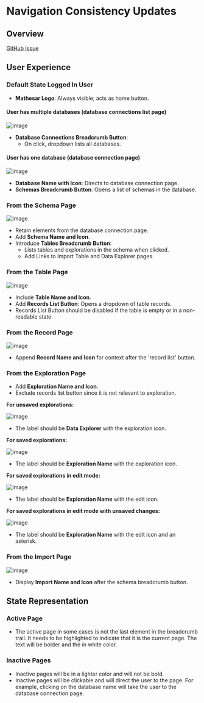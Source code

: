 # Navigation Consistency Updates

## Overview

[GitHub Issue](https://github.com/mathesar-foundation/mathesar/issues/3287)

## User Experience

### Default State Logged In User

- **Mathesar Logo**: Always visible; acts as home button.

#### User has multiple databases (database connections list page)

![image](https://github.com/mathesar-foundation/mathesar-wiki/assets/845767/dd5dfe79-9fa4-4d62-9f66-7dfd53f78373)

- **Database Connections Breadcrumb Button**:
  - On click, dropdown lists all databases.

#### User has one database (database connection page)

![image](https://github.com/mathesar-foundation/mathesar-wiki/assets/845767/6f640137-2096-46e8-a7d3-32f43eb907fa)

- **Database Name with Icon**: Directs to database connection page.
- **Schemas Breadcrumb Button**: Opens a list of schemas in the database.

### From the Schema Page

![image](https://github.com/mathesar-foundation/mathesar-wiki/assets/845767/dc0cbde4-e3bc-4fb2-b1b5-7720a18d4aae)

- Retain elements from the database connection page.
- Add **Schema Name and Icon**.
- Introduce **Tables Breadcrumb Button**:
  - Lists tables and explorations in the schema when clicked.
  - Add Links to Import Table and Data Explorer pages.

### From the Table Page

![image](https://github.com/mathesar-foundation/mathesar-wiki/assets/845767/70bce2f9-172e-4111-81db-13aa02716829)

- Include **Table Name and Icon**.
- Add **Records List Button**: Opens a dropdown of table records.
- Records List Button should be disabled if the table is empty or in a non-readable state.

### From the Record Page

![image](https://github.com/mathesar-foundation/mathesar-wiki/assets/845767/035b3ebe-7607-409d-9a13-457dc27fc94b)

- Append **Record Name and Icon** for context after the 'record list' button.

### From the Exploration Page

- Add **Exploration Name and Icon**.
- Exclude records list button since it is not relevant to exploration.

**For unsaved explorations:**

![image](https://github.com/mathesar-foundation/mathesar-wiki/assets/845767/274b1a54-0bfa-4be3-8fa7-9046b2c36634)

- The label should be **Data Explorer** with the exploration icon.

**For saved explorations:**

![image](https://github.com/mathesar-foundation/mathesar-wiki/assets/845767/68b58331-e529-4252-ab9e-cac905957404)

- The label should be **Exploration Name** with the exploration icon.

**For saved explorations in edit mode:**

![image](https://github.com/mathesar-foundation/mathesar-wiki/assets/845767/e41358ef-7d78-4d6a-83c4-36f7ad5838b6)

- The label should be **Exploration Name** with the edit icon.

**For saved explorations in edit mode with unsaved changes:**

![image](https://github.com/mathesar-foundation/mathesar-wiki/assets/845767/ae2d04f7-52f4-468d-b287-f923ae4d74e2)

- The label should be **Exploration Name** with the edit icon and an asterisk.

### From the Import Page

![image](https://github.com/mathesar-foundation/mathesar-wiki/assets/845767/52bfe6a9-16a7-451c-9797-a011957f33ea)

- Display **Import Name and Icon** after the schema breadcrumb button.

## State Representation

### Active Page

- The active page in some cases is not the last element in the breadcrumb trail. It needs to be highlighted to indicate that it is the current page. The text will be bolder and the in white color.

### Inactive Pages

- Inactive pages will be in a lighter color and will not be bold.
- Inactive pages will be clickable and will direct the user to the page. For example, clicking on the database name will take the user to the database connection page.
